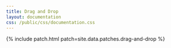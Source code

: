 ```yaml
---
title: Drag and Drop
layout: documentation
css: /public/css/documentation.css
---
```


{% include patch.html patch=site.data.patches.drag-and-drop %}


